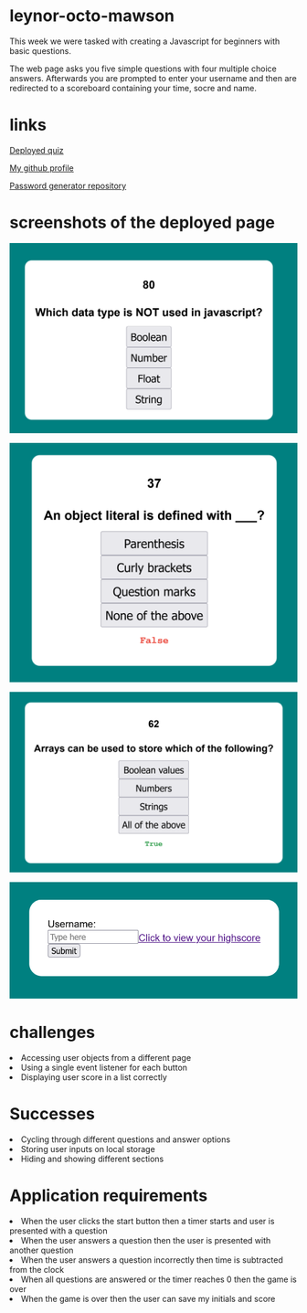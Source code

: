 # leynor-octo-mawson

<p>This week we were tasked with creating a Javascript for beginners with basic questions.</p>
<p>The web page asks you five simple questions with four multiple choice answers. Afterwards you are prompted to enter your username and then are redirected to a scoreboard containing your time, socre and name.</p>

# links

[Deployed quiz]()

[My github profile](https://github.com/AbdalehHersi)

[Password generator repository](https://github.com/AbdalehHersi/leynor-octo-mawson/tree/main)

# screenshots of the deployed page

![](./assets/images/quiz%20start.png)

![](./assets/images/quiz%20false.png)

![](./assets/images/quiz%20true.png)

![](./assets/images/Screenshot%202022-07-28%20at%2011-49-06%20Javascript%20quiz.png)

# challenges

<li>Accessing user objects from a different page</li>
<li>Using a single event listener for each button</li>
<li>Displaying user score in a list correctly</li>

# Successes

<li>Cycling through different questions and answer options</li>
<li>Storing user inputs on local storage</li>
<li>Hiding and showing different sections</li>

# Application requirements

<li>When the user clicks the start button
then a timer starts and user is presented with a question</li>
<li>When the user answers a question
then the user is presented with another question</li>
<li>When the user answers a question incorrectly
then time is subtracted from the clock</li>
<li>When all questions are answered or the timer reaches 0
then the game is over</li>
<li>When the game is over
then the user can save my initials and score</li>